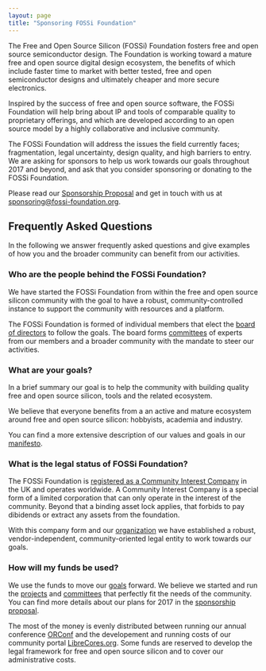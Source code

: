 ```yaml
---
layout: page
title: "Sponsoring FOSSi Foundation"
---
```


The Free and Open Source Silicon (FOSSi) Foundation fosters free and
open source semiconductor design​. The Foundation is working toward a
mature free and open source digital design ecosystem, the benefits of
which include faster time to market with better tested, free and open
semiconductor designs and ultimately cheaper and more secure
electronics.

Inspired by the success of free and open source software, the FOSSi
Foundation will help bring about IP and tools of comparable quality to
proprietary offerings, and which are developed according to an open
source model by a highly collaborative and inclusive community.

The FOSSi Foundation will address the issues the field currently
faces; fragmentation, legal uncertainty, design quality, and high
barriers to entry. We are asking for sponsors to help us work towards
our goals throughout 2017 and beyond, and ask that you consider
sponsoring or donating to the FOSSi Foundation.

Please read our
[Sponsorship Proposal](/assets/SponsorshipProposal-Feb17.pdf) and get
in touch with us at
[sponsoring@fossi-foundation.org](mailto:sponsoring@fossi-foundation.org).

## Frequently Asked Questions

In the following we answer frequently asked questions and give
examples of how you and the broader community can benefit from our
activities.

### Who are the people behind the FOSSi Foundation?

We have started the FOSSi Foundation from within the free and open
source silicon community with the goal to have a robust,
community-controlled instance to support the community with resources
and a platform.

The FOSSi Foundation is formed of individual members that elect the
[board of directors](/organization) to follow the goals. The board
forms [committees](/organization) of experts from our members and a
broader community with the mandate to steer our activities.

### What are your goals?

In a brief summary our goal is to help the community with building
quality free and open source silicon, tools and the related ecosystem.

We believe that everyone benefits from a an active and mature
ecosystem around free and open source silicon: hobbyists, academia and
industry.

You can find a more extensive description of our values and goals in
our [manifesto](/manifesto).

### What is the legal status of FOSSi Foundation?

The FOSSi Foundation is
[registered as a Community Interest Company](https://beta.companieshouse.gov.uk/company/09848956)
in the UK and operates worldwide. A Community Interest Company is a
special form of a limited corporation that can only operate in the
interest of the community. Beyond that a binding asset lock applies,
that forbids to pay dibidends or extract any assets from the
foundation.

With this company form and our [organization](/organization) we have
established a robust, vendor-independent, community-oriented legal
entity to work towards our goals.

### How will my funds be used?

We use the funds to move our [goals](/manifesto) forward. We believe
we started and run the [projects](/projects) and
[committees](/organization) that perfectly fit the needs of the
community. You can find more details about our plans for 2017 in the
[sponsorship proposal](/assets/SponsorshipProposal-Feb17.pdf).

The most of the money is evenly distributed between running our annual
conference [ORConf](https://orconf.org) and the developement and
running costs of our community portal
[LibreCores.org](https://librecores.org). Some funds are reserved to
develop the legal framework for free and open source silicon and to
cover our administrative costs.

<!--
### How can the community benefit from our work?

### How can startups benefit from our work?

### How can EDA companies benefit from our work?

### How can FPGA-centric companies benefit from our work?
-->


